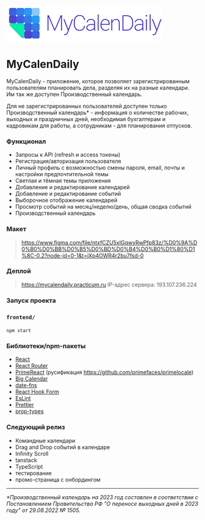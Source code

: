 ![LOGO](src/images/calendarLogoFull.svg)

# MyCalenDaily

MyCalenDaily - приложение, которое позволяет зарегистрированным пользователям планировать дела, разделяя их на разные календари. Им так же доступен Производственный календарь.

Для не зарегистрированных пользователей доступен только Производственный календарь\* - информация о количестве рабочих, выходных и праздничных дней, необходимая бухгалтерам и кадровикам для работы, а сотрудникам - для планирования отпусков.

### Функционал

- Запросы к API (refresh и access токены)
- Регистрация/авторизация пользователя
- Личный профиль с возможностью смены пароля, email, почты и настройки предпочтительной темы
- Светлая и тёмная темы приложения
- Добавление и редактирование календарей
- Добавление и редактирование событий
- Выборочное отображение календарей
- Просмотр событий на месяц/неделю/день, общая сводка событий
- Производственный календарь

### Макет

> https://www.figma.com/file/ntxfCZU5xIGqwyRwPfp83z/%D0%9A%D0%B0%D0%BB%D0%B5%D0%BD%D0%B4%D0%B0%D1%80%D1%8C-0.2?node-id=0-1&t=jXp4OWR4r2bu7fsd-0

### Деплой

> https://mycalendaily.practicum.ru
> IP-адрес сервера: 193.107.236.224

### Запуск проекта

### `frontend/`

`npm start`

### Библиотеки/npm-пакеты

- [React](https://react.dev/)
- [React Router](https://reactrouter.com/en/main)
- [PrimeReact](https://primereact.org/) (русификация https://github.com/primefaces/primelocale)
- [Big Calendar](http://jquense.github.io/react-big-calendar/examples/?path=/story/about-big-calendar--page)
- [date-fns](https://date-fns.org/)
- [React Hook Form](https://react-hook-form.com/)
- [EsLint](https://eslint.org/)
- [Prettier](https://prettier.io/)
- [prop-types](https://www.npmjs.com/package/prop-types)

### Следующий релиз

- Командные календари
- Drag and Drop событий в календаре
- Infinity Scroll
- tanstack
- TypeScript
- тестирование
- промо-страница с онбордингом

---

_\*Производственный календарь на 2023 год составлен в соответствии с Постановлением Правительства РФ "О переносе выходных дней в 2023 году" от 29.08.2022 № 1505._
